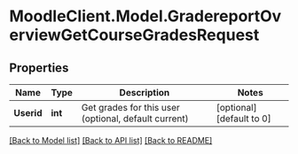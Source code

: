 # MoodleClient.Model.GradereportOverviewGetCourseGradesRequest

## Properties

Name | Type | Description | Notes
------------ | ------------- | ------------- | -------------
**Userid** | **int** | Get grades for this user (optional, default current) | [optional] [default to 0]

[[Back to Model list]](../README.md#documentation-for-models) [[Back to API list]](../README.md#documentation-for-api-endpoints) [[Back to README]](../README.md)

